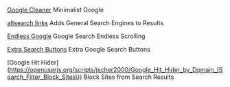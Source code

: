 
[Google Cleaner](https://greasyfork.org/en/scripts/33313-google-cleaner)
Minimalist Google

[altsearch links](https://greasyfork.org/en/scripts/13542-altsearch-links)
Adds General Search Engines to Results

[Endless Google](https://openuserjs.org/scripts/tumpio/Endless_Google)
Google Search Endless Scrolling

[Extra Search Buttons](https://greasyfork.org/en/scripts/7543-google-search-extra-buttons)
Extra Google Search Buttons

[Google Hit Hider](https://openuserjs.org/scripts/jscher2000/Google_Hit_Hider_by_Domain_(Search_Filter_Block_Sites\))
Block Sites from Search Results
